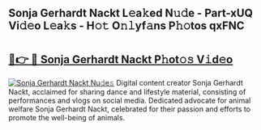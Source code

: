 ## Sonja Gerhardt Nackt L𝚎a𝚔ed N𝚞𝚍e - Part-xUQ Vi𝚍𝚎o L𝚎a𝚔s - H𝚘𝚝 O𝚗𝚕yf𝚊ns P𝚑𝚘tos qxFNC

# <h2><a href="http://kf3zh4n.oniu.top/?m=Sonja+Gerhardt+Nackt">🔗👉 🔴 Sonja Gerhardt Nackt P𝚑ot𝚘𝚜 V𝚒d𝚎o</a></h2>

[![Sonja Gerhardt Nackt Nu𝚍e𝚜](https://i.imgur.com/0qMVB7G.gif)](http://kf3zh4n.oniu.top/?m=Sonja+Gerhardt+Nackt)
Digital content creator Sonja Gerhardt Nackt, acclaimed for sharing dance and lifestyle material, consisting of performances and vlogs on social media. Dedicated advocate for animal welfare Sonja Gerhardt Nackt, celebrated for their passion and efforts to promote the well-being of animals.  
